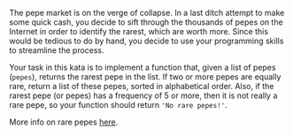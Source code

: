 The pepe market is on the verge of collapse. In a last ditch attempt to make some quick cash, you decide to sift through the thousands of pepes on the Internet in order to identify the rarest, which are worth more. Since this would be tedious to do by hand, you decide to use your programming skills to streamline the process.

Your task in this kata is to implement a function that, given a list of pepes (<code>pepes</code>), returns the rarest pepe in the list. If two or more pepes are equally rare, return a list of these pepes, sorted in alphabetical order. Also, if the rarest pepe (or pepes) has a frequency of 5 or more, then it is not really a rare pepe, so your function should return <code>'No rare pepes!'</code>.

More info on rare pepes <a href = 'http://knowyourmeme.com/memes/rare-pepe'>here</a>.